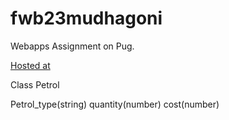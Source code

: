 # fwb23mudhagoni
Webapps Assignment on Pug.


[Hosted at](https://db23mudhagoni.herokuapp.com/)


Class Petrol

Petrol_type(string)
quantity(number)
cost(number)
